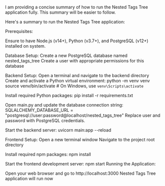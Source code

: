 I am providing a concise summary of how to run the Nested Tags Tree application fully. This summary will be easier to follow.

Here's a summary to run the Nested Tags Tree application:

Prerequisites:

Ensure to have Node.js (v14+), Python (v3.7+), and PostgreSQL (v12+) installed on system.

Database Setup:
Create a new PostgreSQL database named nested_tags_tree
Create a user with appropriate permissions for this database

Backend Setup:
Open a terminal and navigate to the backend directory
Create and activate a Python virtual environment:
python -m venv venv
source venv/bin/activate  # On Windows, use `venv\Scripts\activate`

Install required Python packages:
pip install -r requirements.txt

Open main.py and update the database connection string:
SQLALCHEMY_DATABASE_URL = "postgresql://user:password@localhost/nested_tags_tree"
Replace user and password with PostgreSQL credentials.

Start the backend server:
uvicorn main:app --reload

Frontend Setup:
Open a new terminal window
Navigate to the project root directory

Install required npm packages:
npm install

Start the frontend development server:
npm start
Running the Application:

Open your web browser and go to http://localhost:3000
Nested Tags Tree application will run now


